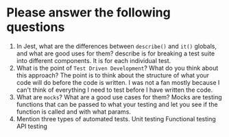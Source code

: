 # Please answer the following questions

1.  In Jest, what are the differences between `describe()` and `it()` globals, and what are good uses for them?
describe is for breaking a test suite into different components. It is for each individual test. 
2.  What is the point of `Test Driven Development`? What do you think about this approach?
The point is to think about the structure of what your code will do before the code is written. I was not a fan mostly because I can't think of everything I need to test before I have written the code. 
3.  What are `mocks`? What are a good use cases for them?
Mocks are testing functions that can be passed to what your testing and let you see if the function is called and with what params. 
4.  Mention three types of automated tests.
Unit testing
Functional testing 
API testing